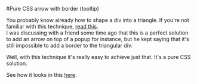#Pure CSS arrow with border (tooltip)  


You probably know already how to shape a div into a triangle. If you're not familiar with this technique, [read this](http://css-tricks.com/snippets/css/css-triangle/).  
I was discussing with a friend some time ago that this is a perfect solution to add an arrow on top of a popup for instance, but he kept saying that it's still impossible to add a border to the triangular div.

Well, with this technique it's really easy to achieve just that. It's a pure CSS solution.  

See how it looks in this [here](http://luis-almeida.github.com/tooltip/).